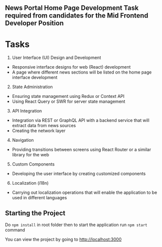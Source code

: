 ## News Portal Home Page Development Task required from candidates for the Mid Frontend Developer Position

# Tasks
1. User Interface (UI) Design and Development
  - Responsive interface designs for web (React) development
  - A page where different news sections will be listed on the home page interface development
2. State Administration
  - Ensuring state management using Redux or Context API
  - Using React Query or SWR for server state management
3. API Integration
  - Integration via REST or GraphQL API with a backend service that will extract data from news sources
  - Creating the network layer
4. Navigation
  - Providing transitions between screens using React Router or a similar library for the web
5. Custom Components
  - Developing the user interface by creating customized components
6. Localization (i18n)
  - Carrying out localization operations that will enable the application to be used in different languages

## Starting the Project

Do `npm install` in root folder then to start the application run `npm start` command

You can view the project by going to [http://localhost:3000](http://localhost:3000)


